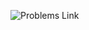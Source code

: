 ![Problems Link](https://docs.google.com/document/d/1cWSmpJLZx1df1iPeR-EUyGHRPdJQMFtXli2qnBVGOMg/edit?tab=t.0)